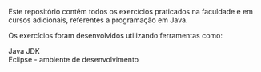 Este repositório contém todos os exercícios praticados na faculdade e em cursos adicionais, referentes a programação em Java.

Os exercícios foram desenvolvidos utilizando ferramentas como:

Java JDK <br>
Eclipse - ambiente de desenvolvimento
